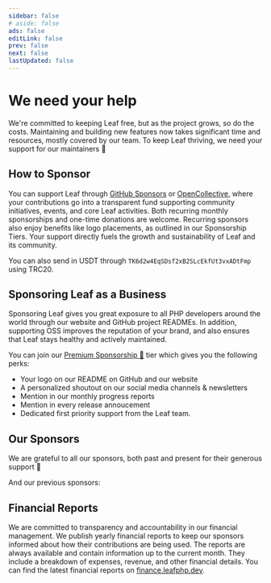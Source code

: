 ```yaml
---
sidebar: false
# aside: false
ads: false
editLink: false
prev: false
next: false
lastUpdated: false
---
```


<script setup>
import SponsorGroup from '@theme/components/shared/SponsorGroup.vue'
</script>

# We need your help

<!-- ![image](https://github.com/user-attachments/assets/0e08dd91-db25-407a-9c17-aec25a01e241) -->

We're committed to keeping Leaf free, but as the project grows, so do the costs. Maintaining and building new features now takes significant time and resources, mostly covered by our team. To keep Leaf thriving, we need your support for our maintainers 💚

## How to Sponsor

You can support Leaf through [GitHub Sponsors](https://github.com/sponsors/leafsphp) or [OpenCollective](https://opencollective.com/leaf), where your contributions go into a transparent fund supporting community initiatives, events, and core Leaf activities. Both recurring monthly sponsorships and one-time donations are welcome. Recurring sponsors also enjoy benefits like logo placements, as outlined in our Sponsorship Tiers. Your support directly fuels the growth and sustainability of Leaf and its community.

You can also send in USDT through `TK6d2w4EqSDsf2xB2SLcEkfUt3vxADtFmp` using TRC20.

## Sponsoring Leaf as a Business

Sponsoring Leaf gives you great exposure to all PHP developers around the world through our website and GitHub project READMEs. In addition, supporting OSS improves the reputation of your brand, and also ensures that Leaf stays healthy and actively maintained.

You can join our [Premium Sponsorship 🍁](https://opencollective.com/leaf/contribute/premium-sponsor-79271) tier which gives you the following perks:

- Your logo on our README on GitHub and our website
- A personalized shoutout on our social media channels & newsletters
- Mention in our monthly progress reports
- Mention in every release annoucement
- Dedicated first priority support from the Leaf team.

## Our Sponsors

We are grateful to all our sponsors, both past and present for their generous support 💚

<SponsorGroup group="sponsor" class="w-full" />

And our previous sponsors:

<SponsorGroup group="pastSponsors" class="w-full" />

## Financial Reports

We are committed to transparency and accountability in our financial management. We publish yearly financial reports to keep our sponsors informed about how their contributions are being used. The reports are always available and contain information up to the current month. They include a breakdown of expenses, revenue, and other financial details. You can find the latest financial reports on [finance.leafphp.dev](https://finance.leafphp.dev).
